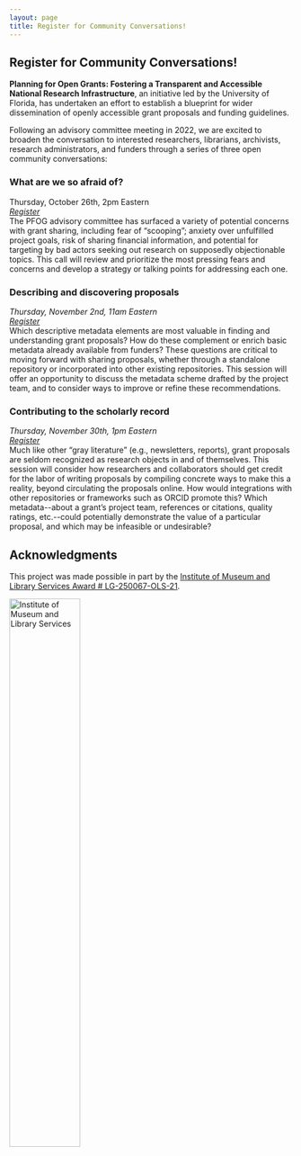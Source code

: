 ```yaml
---
layout: page
title: Register for Community Conversations!
---
```


## Register for Community Conversations!
**Planning for Open Grants: Fostering a Transparent and Accessible National Research Infrastructure**, an initiative led by the University of Florida, has undertaken an effort to establish a blueprint for wider dissemination of openly accessible grant proposals and funding guidelines. 

Following an advisory committee meeting in 2022, we are excited to broaden the conversation to interested researchers, librarians, archivists, research administrators, and funders through a series of three open community conversations:

### What are we so afraid of?
Thursday, October 26th, 2pm Eastern  
*[Register](https://ufl.zoom.us/meeting/register/tJEtfu-qqjktHNWpLp63zKfe18qmcRylfq7A)*  
The PFOG advisory committee has surfaced a variety of potential concerns with grant sharing, including fear of “scooping”; anxiety over unfulfilled project goals, risk of sharing financial information, and potential for targeting by bad actors seeking out research on supposedly objectionable topics. This call will review and prioritize the most pressing fears and concerns and develop a strategy or talking points for addressing each one.

### Describing and discovering proposals
*Thursday, November 2nd, 11am Eastern*  
*[Register](https://ufl.zoom.us/meeting/register/tJAodOGprzwuHtxEBsP35Kqdcuk3mBIslVtb)*  
Which descriptive metadata elements are most valuable in finding and understanding grant proposals? How do these complement or enrich basic metadata already available from funders? These questions are critical to moving forward with sharing proposals, whether through a standalone repository or incorporated into other existing repositories. This session will offer an opportunity to discuss the metadata scheme drafted by the project team, and to consider ways to improve or refine these recommendations.

### Contributing to the scholarly record
*Thursday, November 30th, 1pm Eastern*  
*[Register](https://ufl.zoom.us/meeting/register/tJ0kcOiorD4jEtPM7MMliMkIqx9HoWTv61dp)*  
Much like other “gray literature” (e.g., newsletters, reports), grant proposals are seldom recognized as research objects in and of themselves. This session will consider how researchers and collaborators should get credit for the labor of writing proposals by compiling concrete ways to make this a reality, beyond circulating the proposals online. How would integrations with other repositories or frameworks such as ORCID promote this? Which metadata--about a grant’s project team, references or citations, quality ratings, etc.--could potentially demonstrate the value of a particular proposal, and which may be infeasible or undesirable?




## Acknowledgments

This project was made possible in part by the [Institute of Museum and Library Services Award # LG-250067-OLS-21](https://www.imls.gov/grants/awarded/lg-250067-ols-21). 

<img src = "assets/imls_logo_black.jpg" width = "50%" alt = "Institute of Museum and Library Services">
